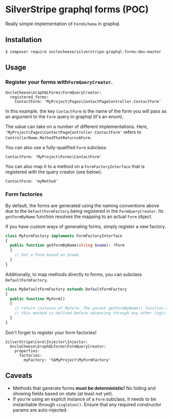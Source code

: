 # SilverStripe graphql forms (POC)

Really simple implementation of `FormSchema` in graphql.

## Installation

`$ composer require unclecheese/silverstripe-graphql-forms:dev-master`

## Usage

### Register your forms with`FormQueryCreator`.

```
UncleCheese\GraphQLForms\FormQueryCreator:
  registered_forms:
    ContactForm: 'MyProject\Pages\ContactPageController.ContactForm'
```

In this example, the key `ContactForm` is the name of the form you will pass as an argument
to the `Form` query in graphql (it's an enum).

The value can take on a number of different implementations. Here,
 `'MyProject\Pages\ContactPageController.ContactForm'` refers to `ControllerName.MethodThatReturnsAForm`.
 
 You can also use a fully-qualified `Form` subclass:
 
 ```
ContactForm: 'MyProject\Forms\ContactForm'
```

You can also map it to a method on a `FormFactoryInterface` that is registered with the query creator
(see below).

```
ContactForm: 'myMethod'
```

### Form factories

By default, the forms are generated using the naming conventions above due to the `DefaultFormFactory`
being registered in the `FormQueryCreator`. Its `getFormByName` function resolves the mapping to an
actual `Form` object.

If you have custom ways of generating forms, simply register a new factory.

```php
class MyFormFactory implements FormFactoryInterface
{
  public function getFormByName(string $name): ?Form
  {
    // Get a Form based on $name
  }
}
```

Additionally, to map methods directly to forms, you can subclass `DefaultFormFactory`.

```php
class MyDefaultFormFactory extends DefaultFormFactory
{
  public function MyForm()
  {
    // return instance of MyForm. The parent getFormByName() function checks if
    // this method is defined before advancing through any other logic.
  }
}
```

Don't forget to register your form factories!

```
SilverStripe\Core\Injector\Injector:
  UncleCheese\GraphQLForms\FormQueryCreator:
    properties:
      factories:
        myFactory: '%$MyProject\MyFormFactory'
```

## Caveats

* Methods that generate forms **must be deterministic!** No hiding and showing fields based on state
(at least not yet).
* If you're using an explicit instance of a `Form` subclass, it needs to be instantiable through
`singleton()`. Ensure that any required constructor params are auto-injected.

